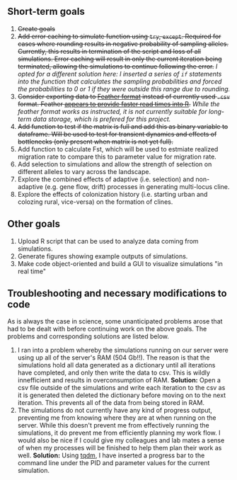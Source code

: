 ## Short-term goals

1. ~~Create goals~~
2. ~~Add error caching to simulate function using `try`, `except`. Required for cases where rounding results in negative probability of sampling alleles. Currently, this results in termination of the script and loss of all simulations. Error caching will result in only the current iteration being terminated, allowing the simulations to continue following the error.~~ *I opted for a different solution here: I inserted a series of `if` statements into the function that calculates the sampling probabilities and forced the probabilities to 0 or 1 if they were outside this range due to rounding.*
3. ~~Consider exporting data to [Feather format](http://blog.cloudera.com/blog/2016/03/feather-a-fast-on-disk-format-for-data-frames-for-r-and-python-powered-by-apache-arrow/) instead of currently used `.csv` format. Feather [appears to provide faster read times into R](https://blog.dominodatalab.com/the-r-data-i-o-shootout/).~~ *While the feather format works as instructed, it is not currently suitable for long-term data storage, which is prefered for this project.*
4. ~~Add function to test if the matrix is full and add this as binary variable to dataframe. Will be used to test for transient dynamics and effects of bottlenecks (only present when matrix is not yet full).~~
5. Add function to calculate Fst, which will be used to estmiate realized migration rate to compare this to parameter value for migration rate.
6. Add selection to simulations and allow the strength of selection on different alleles to vary across the landscape.
7. Explore the combined effects of adaptive (i.e. selection) and non-adaptive (e.g. gene flow, drift) processes in generating multi-locus cline.
8. Explore the effects of colonization history (i.e. starting urban and colozing rural, vice-versa) on the formation of clines.

## Other goals

1. Upload R script that can be used to analyze data coming from simulations.
2. Generate figures showing example outputs of simulations.
3. Make code object-oriented and build a GUI to visualize simulations "in real time"

## Troubleshooting and necessary modifications to code

As is always the case in science, some unanticipated problems arose that had to be dealt with before continuing work on the above goals. The problems and corresponding solutions are listed below.

1. I ran into a problem whereby the simulations running on our server were using up all of the server's RAM (504 Gb!!). The reason is that the simulations hold all data generated as a dictionary until all iterations have completed, and only then write the data to csv. This is wildly innefficient and results in overconsumption of RAM. **Solution:** Open a csv file outside of the simulations and write each iteration to the csv as it is generated then deleted the dictionary before moving on to the next iteration. This prevents all of the data from being stored in RAM.
2. The simulations do not currently have any kind of progress output, preventing me from knowing where they are at when running on the server. While this doesn't prevent me from effectively running the simulations, it do prevent me from efficiently planning my work flow. I would also be nice if I could give my colleagues and lab mates a sense of when my processes will be finished to help them plan their work as well. **Solution:** Using [tqdm](https://pypi.python.org/pypi/tqdm), I have inserted a progress bar to the command line under the PID and parameter values for the current simulation.


